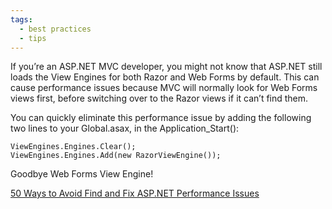 ```yaml
---
tags:
  - best practices
  - tips
---
```


If you’re an ASP.NET MVC developer, you might not know that ASP.NET still loads the View Engines for both Razor and Web Forms by default. This can cause performance issues because MVC will normally look for Web Forms views first, before switching over to the Razor views if it can’t find them.

You can quickly eliminate this performance issue by adding the following two lines to your Global.asax, in the Application_Start():
```
ViewEngines.Engines.Clear();
ViewEngines.Engines.Add(new RazorViewEngine());
```
Goodbye Web Forms View Engine!

[50 Ways to Avoid Find and Fix ASP.NET Performance Issues](https://www.red-gate.com/library/50-ways-to-avoid-find-and-fix-asp-net-performance-issues)